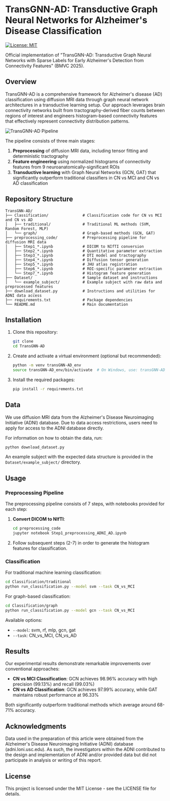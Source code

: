 # TransGNN-AD: Transductive Graph Neural Networks for Alzheimer's Disease Classification

[![License: MIT](https://img.shields.io/badge/License-MIT-yellow.svg)](https://opensource.org/licenses/MIT)

Official implementation of "TransGNN-AD: Transductive Graph Neural Networks with Sparse Labels for Early Alzheimer's Detection from Connectivity Features" (BMVC 2025).

## Overview

TransGNN-AD is a comprehensive framework for Alzheimer's disease (AD) classification using diffusion MRI data through graph neural network architectures in a transductive learning setup. Our approach leverages brain connectivity networks built from tractography-derived fiber counts between regions of interest and engineers histogram-based connectivity features that effectively represent connectivity distribution patterns.

![TransGNN-AD Pipeline](images/BMVC_Flowchart_ver9.png)

The pipeline consists of three main stages:
1. **Preprocessing** of diffusion MRI data, including tensor fitting and deterministic tractography
2. **Feature engineering** using normalized histograms of connectivity features from 9 neuroanatomically-significant ROIs
3. **Transductive learning** with Graph Neural Networks (GCN, GAT) that significantly outperform traditional classifiers in CN vs MCI and CN vs AD classification

## Repository Structure

```
TransGNN-AD/
├── Classification/               # Classification code for CN vs MCI and CN vs AD
│   ├── traditional/              # Traditional ML methods (SVM, Random Forest, MLP)
│   └── graph/                    # Graph-based methods (GCN, GAT)
├── preprocessing_code/           # Preprocessing pipeline for diffusion MRI data
│   ├── Step1_*.ipynb             # DICOM to NIfTI conversion 
│   ├── Step2_*.ipynb             # Quantitative parameter extraction
│   ├── Step3_*.ipynb             # DTI model and tractography 
│   ├── Step4_*.ipynb             # Diffusion tensor generation
│   ├── Step5_*.ipynb             # JHU atlas registration
│   ├── Step6_*.ipynb             # ROI-specific parameter extraction
│   └── Step7_*.ipynb             # Histogram feature generation
├── Dataset/                      # Sample dataset and instructions
│   └── example_subject/          # Example subject with raw data and preprocessed features
├── download_dataset.py           # Instructions and utilities for ADNI data access
├── requirements.txt              # Package dependencies
└── README.md                     # Main documentation
```

## Installation

1. Clone this repository:
   ```bash
   git clone 
   cd TransGNN-AD
   ```

2. Create and activate a virtual environment (optional but recommended):
   ```bash
   python -m venv transGNN-AD_env
   source transGNN-AD_env/bin/activate  # On Windows, use: transGNN-AD_env\Scripts\activate
   ```

3. Install the required packages:
   ```bash
   pip install -r requirements.txt
   ```

## Data

We use diffusion MRI data from the Alzheimer's Disease Neuroimaging Initiative (ADNI) database. Due to data access restrictions, users need to apply for access to the ADNI database directly.

For information on how to obtain the data, run:
```bash
python download_dataset.py
```

An example subject with the expected data structure is provided in the `Dataset/example_subject/` directory.

## Usage

### Preprocessing Pipeline

The preprocessing pipeline consists of 7 steps, with notebooks provided for each step:

1. **Convert DICOM to NIfTI**:
   ```bash
   cd preprocessing_code
   jupyter notebook Step1_preprocessing_ADNI_AD.ipynb
   ```

2. Follow subsequent steps (2-7) in order to generate the histogram features for classification.

### Classification

For traditional machine learning classification:
```bash
cd Classification/traditional
python run_classification.py --model svm --task CN_vs_MCI
```

For graph-based classification:
```bash
cd Classification/graph
python run_classification.py --model gcn --task CN_vs_MCI
```

Available options:
- `--model`: svm, rf, mlp, gcn, gat
- `--task`: CN_vs_MCI, CN_vs_AD

## Results

Our experimental results demonstrate remarkable improvements over conventional approaches:

- **CN vs MCI Classification**: GCN achieves 98.96% accuracy with high precision (99.13%) and recall (99.03%)
- **CN vs AD Classification**: GCN achieves 97.99% accuracy, while GAT maintains robust performance at 96.33%

Both significantly outperform traditional methods which average around 68-71% accuracy.

## Acknowledgments

Data used in the preparation of this article were obtained from the Alzheimer's Disease Neuroimaging Initiative (ADNI) database (adni.loni.usc.edu). As such, the investigators within the ADNI contributed to the design and implementation of ADNI and/or provided data but did not participate in analysis or writing of this report.

## License

This project is licensed under the MIT License - see the LICENSE file for details. 
